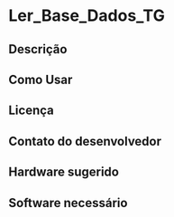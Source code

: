 # Ler_Base_Dados_TG

## Descrição

## Como Usar

## Licença

## Contato do desenvolvedor

## Hardware sugerido

## Software necessário

